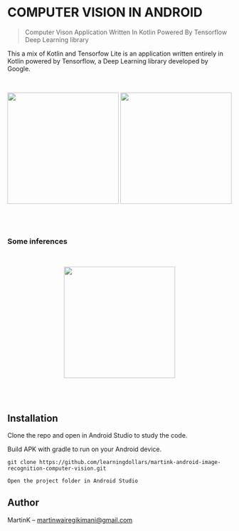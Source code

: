 # COMPUTER VISION IN ANDROID

> Computer Vison Application Written In Kotlin Powered By Tensorflow Deep Learning library

This a mix of Kotlin and Tensorfow Lite is an application written entirely in Kotlin
powered by Tensorflow, a Deep Learning library developed by Google.

<br>
<p align="center">

  <img src="https://github.com/learningdollars/martink-android-image-recognition-computer-vision/blob/main/cv1.png" width="250">

   <img src="https://github.com/learningdollars/martink-android-image-recognition-computer-vision/blob/main/cv2.png" width="250">


   </p>
<br>
<br>

### Some inferences

<br>
<p align="center">

  <img src="https://github.com/learningdollars/martink-android-image-recognition-computer-vision/blob/main/cv4.png" width="250">

  
  </p>
<br>
<br>


## Installation

Clone the repo and open in Android Studio to study the code.

Build APK with gradle to run on your Android device.


``git clone https://github.com/learningdollars/martink-android-image-recognition-computer-vision.git ``

``Open the project folder in Android Studio``


## Author

MartinK – martinwairegikimani@gmail.com

